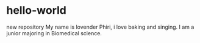 # hello-world
new repository
My name is lovender Phiri, i love baking and singing. I am a junior majoring in Biomedical science.
